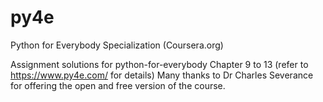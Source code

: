# py4e
Python for Everybody Specialization (Coursera.org)

Assignment solutions for python-for-everybody Chapter 9 to 13 (refer to https://www.py4e.com/ for details) 
Many thanks to Dr Charles Severance for offering the open and free version of the course.
